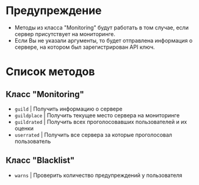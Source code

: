 # Предупреждение
- Методы из класса "Monitoring" будут работать в том случае, если сервер присутствует на мониторинге.
- Если Вы не указали аргументы, то будет отправлена информация о сервере, на котором был зарегистрирован API ключ.

# Список методов
## Класс "Monitoring"
- `guild` | Получить информацию о сервере
- `guildplace` | Получить текущее место сервера на мониторинге
- `guildrated` | Получить всех проголосовавших пользователей и их оценки
- `userrated` | Получить все сервера за которые проголосовал пользователь

## Класс "Blacklist"
- `warns` | Проверить количество предупреждений у пользователя